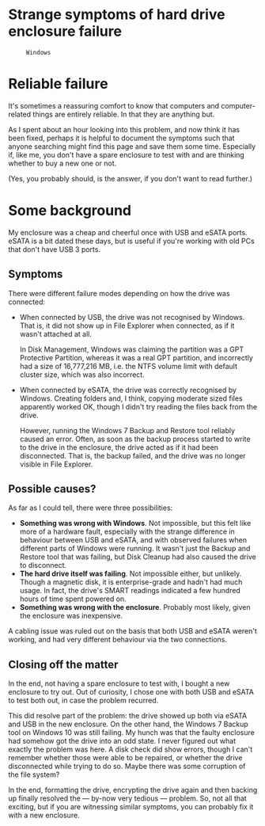 # Strange symptoms of hard drive enclosure failure

         Windows

# Reliable failure

It's sometimes a reassuring comfort to know that computers and
computer-related things are entirely reliable. In that they are anything
but.

As I spent about an hour looking into this problem, and now think it has
been fixed, perhaps it is helpful to document the symptoms such that
anyone searching might find this page and save them some time.
Especially if, like me, you don't have a spare enclosure to test with
and are thinking whether to buy a new one or not.

(Yes, you probably should, is the answer, if you don't want to read
further.)

# Some background

My enclosure was a cheap and cheerful once with USB and eSATA ports.
eSATA is a bit dated these days, but is useful if you're working with
old PCs that don't have USB 3 ports.

## Symptoms

There were different failure modes depending on how the drive was
connected:

* When connected by USB, the drive was not recognised by Windows. That
  is, it did not show up in File Explorer when connected, as if it
  wasn't attached at all.

    In Disk Management, Windows was claiming the partition was a GPT
    Protective Partition, whereas it was a real GPT partition, and
    incorrectly had a size of 16,777,216 MB, i.e. the NTFS volume limit
    with default cluster size, which was also incorrect.

* When connected by eSATA, the drive was correctly recognised by
  Windows. Creating folders and, I think, copying moderate sized files
  apparently worked OK, though I didn't try reading the files back from
  the drive.

    However, running the Windows 7 Backup and Restore tool reliably caused
    an error. Often, as soon as the backup process started to write to the
    drive in the enclosure, the drive acted as if it had been
    disconnected. That is, the backup failed, and the drive was no longer
    visible in File Explorer.

## Possible causes?

As far as I could tell, there were three possibilities:

* **Something was wrong with Windows**. Not impossible, but this felt
  like more of a hardware fault, especially with the strange difference
  in behaviour between USB and eSATA, and with observed failures when
  different parts of Windows were running. It wasn't just the Backup and
  Restore tool that was failing, but Disk Cleanup had also caused the
  drive to disconnect.
* **The hard drive itself was failing**. Not impossible either, but
  unlikely. Though a magnetic disk, it is enterprise-grade and hadn't
  had much usage. In fact, the drive's SMART readings indicated a few
  hundred hours of time spent powered on.
* **Something was wrong with the enclosure**. Probably most likely,
  given the enclosure was inexpensive.

A cabling issue was ruled out on the basis that both USB and eSATA
weren't working, and had very different behaviour via the two
connections.

## Closing off the matter

In the end, not having a spare enclosure to test with, I bought a new
enclosure to try out. Out of curiosity, I chose one with both USB and
eSATA to test both out, in case the problem recurred.

This did resolve part of the problem: the drive showed up both via eSATA
and USB in the new enclosure. On the other hand, the Windows 7 Backup
tool on Windows 10 was still failing. My hunch was that the faulty
enclosure had somehow got the drive into an odd state. I never figured
out what exactly the problem was here. A disk check did show errors,
though I can't remember whether those were able to be repaired, or
whether the drive disconnected while trying to do so. Maybe there was
some corruption of the file system?

In the end, formatting the drive, encrypting the drive again and then
backing up finally resolved the — by-now very tedious — problem. So, not
all that exciting, but if you are witnessing similar symptoms, you can
probably fix it with a new enclosure.

